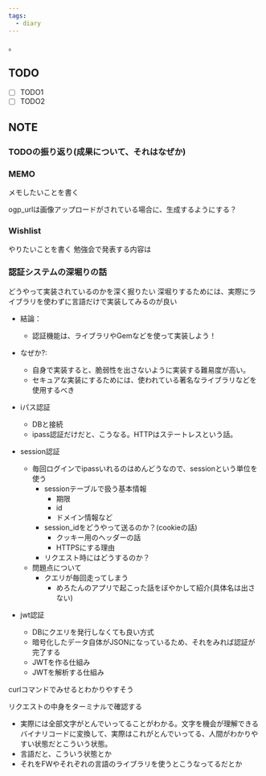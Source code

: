 ```yaml
---
tags:
  - diary
---
```

。
## TODO
- [ ] TODO1
- [ ] TODO2
## NOTE
### TODOの振り返り(成果について、それはなぜか)



### MEMO
メモしたいことを書く

ogp_urlは画像アップロードがされている場合に、生成するようにする？


### Wishlist
やりたいことを書く
勉強会で発表する内容は
### 認証システムの深堀りの話
どうやって実装されているのかを深く掘りたい
深堀りするためには、実際にライブラリを使わずに言語だけで実装してみるのが良い

- 結論：
	- 認証機能は、ライブラリやGemなどを使って実装しよう！
- なぜか?:
	- 自身で実装すると、脆弱性を出さないように実装する難易度が高い。
	- セキュアな実装にするためには、使われている著名なライブラリなどを使用するべき

- iパス認証
	- DBと接続
	- ipass認証だけだと、こうなる。HTTPはステートレスという話。
- session認証
	- 毎回ログインでipassいれるのはめんどうなので、sessionという単位を使う
		- sessionテーブルで扱う基本情報
			- 期限
			- id
			- ドメイン情報など
		- session_idをどうやって送るのか？(cookieの話)
			- クッキー用のヘッダーの話
			- HTTPSにする理由
		- リクエスト時にはどうするのか？
	- 問題点について
		- クエリが毎回走ってしまう
			- めろたんのアプリで起こった話をぼやかして紹介(具体名は出さない)
- jwt認証
	- DBにクエリを発行しなくても良い方式
	- 暗号化したデータ自体がJSONになっているため、それをみれば認証が完了する
	- JWTを作る仕組み
	- JWTを解析する仕組み


curlコマンドでみせるとわかりやすそう

リクエストの中身をターミナルで確認する
- 実際には全部文字がとんでいってることがわかる。文字を機会が理解できるバイナリコードに変換して、実際はこれがとんでいってる、人間がわかりやすい状態だとこういう状態。
- 言語だと、こういう状態とか
- それをFWやそれぞれの言語のライブラリを使うとこうなってるだとか